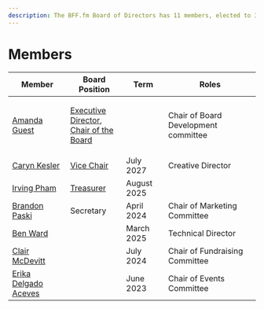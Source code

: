 ```yaml
---
description: The BFF.fm Board of Directors has 11 members, elected to 3 year terms.
---
```


# Members

| Member                                                 | Board Position                                                                                                          | Term        | Roles                                |
| ------------------------------------------------------ | ----------------------------------------------------------------------------------------------------------------------- | ----------- | ------------------------------------ |
| [Amanda Guest](people/amanda-guest.md)                 | <p><a href="roles/executive-director.md">Executive Director</a>,<br><a href="roles/chair.md">Chair of the Board</a></p> |             | Chair of Board Development committee |
| [Caryn Kesler](people/caryn-kesler.md)                 | [Vice Chair](roles/vice-chair.md)                                                                                       | July 2027   | Creative Director                    |
| [Irving Pham](people/irving-pham.md)                   | [Treasurer](roles/treasurer.md)                                                                                         | August 2025 |                                      |
| [Brandon Paski](people/brandon-paski.md)               | Secretary                                                                                                               | April 2024  | Chair of Marketing Committee         |
| [Ben Ward](people/ben-ward.md)                         |                                                                                                                         | March 2025  | Technical Director                   |
| [Clair McDevitt](people/clair-mcdevitt.md)             |                                                                                                                         | July 2024   | Chair of Fundraising Committee       |
| [Erika Delgado Aceves](people/erika-delgado-aceves.md) |                                                                                                                         | June 2023   | Chair of Events Committee            |

